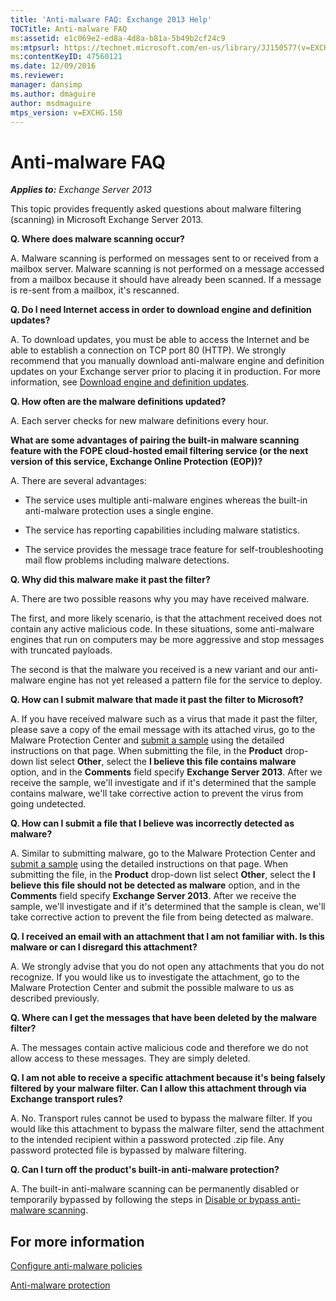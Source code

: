 ```yaml
---
title: 'Anti-malware FAQ: Exchange 2013 Help'
TOCTitle: Anti-malware FAQ
ms:assetid: e1c069e2-ed8a-4d8a-b81a-5b49b2cf24c9
ms:mtpsurl: https://technet.microsoft.com/en-us/library/JJ150577(v=EXCHG.150)
ms:contentKeyID: 47560121
ms.date: 12/09/2016
ms.reviewer: 
manager: dansimp
ms.author: dmaguire
author: msdmaguire
mtps_version: v=EXCHG.150
---
```


# Anti-malware FAQ

_**Applies to:** Exchange Server 2013_

This topic provides frequently asked questions about malware filtering (scanning) in Microsoft Exchange Server 2013.

**Q. Where does malware scanning occur?**

A. Malware scanning is performed on messages sent to or received from a mailbox server. Malware scanning is not performed on a message accessed from a mailbox because it should have already been scanned. If a message is re-sent from a mailbox, it's rescanned.

**Q. Do I need Internet access in order to download engine and definition updates?**

A. To download updates, you must be able to access the Internet and be able to establish a connection on TCP port 80 (HTTP). We strongly recommend that you manually download anti-malware engine and definition updates on your Exchange server prior to placing it in production. For more information, see [Download engine and definition updates](download-engine-and-definition-updates-exchange-2013-help.md).

**Q. How often are the malware definitions updated?**

A. Each server checks for new malware definitions every hour.

**What are some advantages of pairing the built-in malware scanning feature with the FOPE cloud-hosted email filtering service (or the next version of this service, Exchange Online Protection (EOP))?**

A. There are several advantages:

  - The service uses multiple anti-malware engines whereas the built-in anti-malware protection uses a single engine.

  - The service has reporting capabilities including malware statistics.

  - The service provides the message trace feature for self-troubleshooting mail flow problems including malware detections.

**Q. Why did this malware make it past the filter?**

A. There are two possible reasons why you may have received malware.

The first, and more likely scenario, is that the attachment received does not contain any active malicious code. In these situations, some anti-malware engines that run on computers may be more aggressive and stop messages with truncated payloads.

The second is that the malware you received is a new variant and our anti-malware engine has not yet released a pattern file for the service to deploy.

**Q. How can I submit malware that made it past the filter to Microsoft?**

A. If you have received malware such as a virus that made it past the filter, please save a copy of the email message with its attached virus, go to the Malware Protection Center and [submit a sample](https://go.microsoft.com/fwlink/?linkid=196858) using the detailed instructions on that page. When submitting the file, in the **Product** drop-down list select **Other**, select the **I believe this file contains malware** option, and in the **Comments** field specify **Exchange Server 2013**. After we receive the sample, we'll investigate and if it's determined that the sample contains malware, we'll take corrective action to prevent the virus from going undetected.

**Q. How can I submit a file that I believe was incorrectly detected as malware?**

A. Similar to submitting malware, go to the Malware Protection Center and [submit a sample](https://go.microsoft.com/fwlink/?linkid=196858) using the detailed instructions on that page. When submitting the file, in the **Product** drop-down list select **Other**, select the **I believe this file should not be detected as malware** option, and in the **Comments** field specify **Exchange Server 2013**. After we receive the sample, we'll investigate and if it's determined that the sample is clean, we'll take corrective action to prevent the file from being detected as malware.

**Q. I received an email with an attachment that I am not familiar with. Is this malware or can I disregard this attachment?**

A. We strongly advise that you do not open any attachments that you do not recognize. If you would like us to investigate the attachment, go to the Malware Protection Center and submit the possible malware to us as described previously.

**Q. Where can I get the messages that have been deleted by the malware filter?**

A. The messages contain active malicious code and therefore we do not allow access to these messages. They are simply deleted.

**Q. I am not able to receive a specific attachment because it's being falsely filtered by your malware filter. Can I allow this attachment through via Exchange transport rules?**

A. No. Transport rules cannot be used to bypass the malware filter. If you would like this attachment to bypass the malware filter, send the attachment to the intended recipient within a password protected .zip file. Any password protected file is bypassed by malware filtering.

**Q. Can I turn off the product's built-in anti-malware protection?**

A. The built-in anti-malware scanning can be permanently disabled or temporarily bypassed by following the steps in [Disable or bypass anti-malware scanning](disable-or-bypass-anti-malware-scanning-exchange-2013-help.md).

## For more information

[Configure anti-malware policies](configure-anti-malware-policies-exchange-2013-help.md)

[Anti-malware protection](anti-malware-protection-exchange-2013-help.md)
